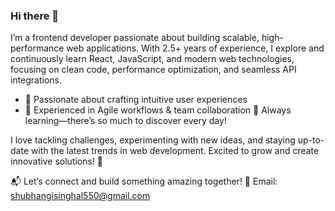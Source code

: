 ### Hi there 👋 
I’m a frontend developer passionate about building scalable, high-performance web applications. With 2.5+ years of experience, I explore and continuously learn React, JavaScript, and modern web technologies, focusing on clean code, performance optimization, and seamless API integrations.

- 🔹 Passionate about crafting intuitive user experiences
- 🔹 Experienced in Agile workflows & team collaboration
🔹 Always learning—there’s so much to discover every day!

I love tackling challenges, experimenting with new ideas, and staying up-to-date with the latest trends in web development. Excited to grow and create innovative solutions! 🚀

📬 Let’s connect and build something amazing together!
📧 Email: shubhangisinghal550@gmail.com

<!--
**ShubhangiSinghal18/ShubhangiSinghal18** is a ✨ _special_ ✨ repository because its `README.md` (this file) appears on your GitHub profile.

Here are some ideas to get you started:

- 🔭 I’m currently working on ...
- 🌱 I’m currently learning ...
- 👯 I’m looking to collaborate on ...
- 🤔 I’m looking for help with ...
- 💬 Ask me about ...
- 📫 How to reach me: ...
- 😄 Pronouns: ...
- ⚡ Fun fact: ...
-->
<!-- ## 🏆 Github Status -->

<!-- <img  src="https://github-readme-stats.vercel.app/api?username=ShubhangiSinghal18&show_icons=true&hide_border=true&theme=dark" width="45%" align="right" > -->

<!--<img  src="https://github-readme-streak-stats.herokuapp.com/?user=ShubhangiSInghal18&theme=dark" width="45%" > -->
